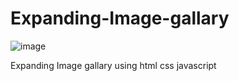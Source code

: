 # Expanding-Image-gallary

![image](https://github.com/tushargola1/Expanding-Image-gallary/assets/87809407/250c0d62-a332-4144-b40c-583d2b28ec12)

Expanding Image gallary using html css javascript 
